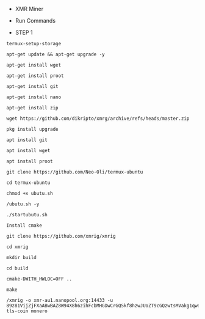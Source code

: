 * XMR Miner
* Run Commands

* STEP 1
```
termux-setup-storage
```
```
apt-get update && apt-get upgrade -y
```
```
apt-get install wget
```
```
apt-get install proot
```
```
apt-get install git
```
```
apt-get install nano
```
```
apt-get install zip
```
```
wget https://github.com/dikripto/xmrg/archive/refs/heads/master.zip
```
```
pkg install upgrade
```
```
apt install git
```
```
apt install wget
```
```
apt install proot
```
```
git clone https://github.com/Neo-Oli/termux-ubuntu 
```
```
cd termux-ubuntu
```
```
chmod +x ubutu.sh
```
```
/ubutu.sh -y
```
```
./startubutu.sh
```
```
Install cmake
```
```
git clone https://github.com/xmrig/xmrig
```
```
cd xmrig
```
```
mkdir build
```
```
cd build
```
```
cmake-DWITH_HWLOC=OFF ..
```
```
make
```
```
/xmrig -o xmr-au1.nanopool.org:14433 -u 89z81VijZjFXaABwBAZ8W94X8h6zihFcbMHGDwCrGQSkf8hzwJUoZT9cGQzwtsMVakg1qwd5n3nS1hhErZnqFVsjTA7RSZP-tls-coin monero
```
